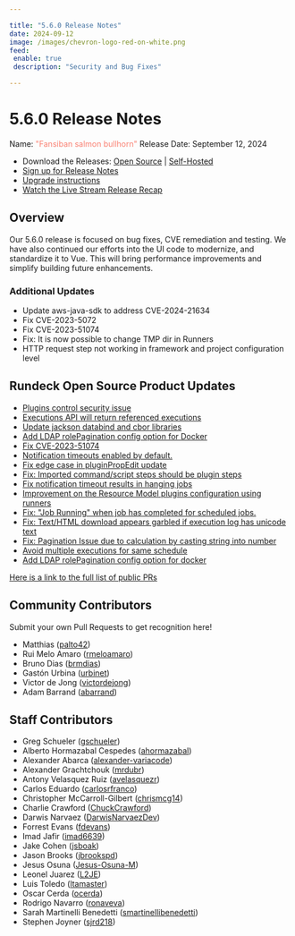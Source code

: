 ```yaml
---

title: "5.6.0 Release Notes"
date: 2024-09-12
image: /images/chevron-logo-red-on-white.png
feed:
 enable: true
 description: "Security and Bug Fixes"

---
```


# 5.6.0 Release Notes

Name: <span style="color: salmon"><span class="glyphicon glyphicon-bullhorn"></span> "Fansiban salmon bullhorn"</span>
Release Date: September 12, 2024

- Download the Releases: [Open Source](https://www.rundeck.com/community-downloads/5.6.0) | [Self-Hosted](https://www.rundeck.com/enterprise-downloads/5.6.0)
- [Sign up for Release Notes](https://www.rundeck.com/release-notes-signup)
- [Upgrade instructions](/upgrading/)
- [Watch the Live Stream Release Recap](https://www.youtube.com/watch?v=AVf0Pwafza0)

<VidStack src="youtube/AVf0Pwafza0"/>

## Overview

Our 5.6.0 release is focused on bug fixes, CVE remediation and testing.  We have also continued our efforts into the UI code to modernize, and standardize it to Vue. This will bring performance improvements and simplify building future enhancements.

### Additional Updates


* Update aws-java-sdk to address CVE-2024-21634
* Fix CVE-2023-5072
* Fix CVE-2023-51074
* Fix: It is now possible to change TMP dir in Runners
* HTTP request step not working in framework and project configuration level


## Rundeck Open Source Product Updates

* [Plugins control security issue](https://github.com/rundeck/rundeck/pull/9343)
* [Executions API will return referenced executions](https://github.com/rundeck/rundeck/pull/9342)
* [Update jackson databind and cbor libraries](https://github.com/rundeck/rundeck/pull/9338)
* [Add LDAP rolePagination config option for Docker](https://github.com/rundeck/rundeck/pull/9332)
* [Fix CVE-2023-51074](https://github.com/rundeck/rundeck/pull/9329)
* [Notification timeouts enabled by default.](https://github.com/rundeck/rundeck/pull/9325)
* [Fix edge case in pluginPropEdit update](https://github.com/rundeck/rundeck/pull/9317)
* [Fix: Imported command/script steps should be plugin steps](https://github.com/rundeck/rundeck/pull/9297)
* [Fix notification timeout results in hanging jobs](https://github.com/rundeck/rundeck/pull/9284)
* [Improvement on the Resource Model plugins configuration using runners](https://github.com/rundeck/rundeck/pull/9276)
* [Fix:  &quot;Job Running&quot; when job has completed for scheduled jobs.](https://github.com/rundeck/rundeck/pull/9273)
* [Fix: Text/HTML download appears garbled if execution log has unicode text](https://github.com/rundeck/rundeck/pull/9272)
* [Fix: Pagination Issue due to calculation by casting string into number](https://github.com/rundeck/rundeck/pull/9271)
* [Avoid multiple executions for same schedule](https://github.com/rundeck/rundeck/pull/9213)
* [Add LDAP rolePagination config option for docker](https://github.com/rundeck/rundeck/pull/8822)


[Here is a link to the full list of public PRs](https://github.com/rundeck/rundeck/pulls?q=is%3Apr+milestone%3A5.6.0+is%3Aclosed)


## Community Contributors

Submit your own Pull Requests to get recognition here!

* Matthias ([palto42](https://github.com/palto42))
* Rui Melo Amaro ([rmeloamaro](https://github.com/rmeloamaro))
* Bruno Dias ([brmdias](https://github.com/brmdias))
* Gastón Urbina ([urbinet](https://github.com/urbinet))
* Victor de Jong ([victordejong](https://github.com/victordejong))
* Adam Barrand ([abarrand](https://github.com/abarrand))


## Staff Contributors

* Greg Schueler ([gschueler](https://github.com/gschueler))
* Alberto Hormazabal Cespedes ([ahormazabal](https://github.com/ahormazabal))
* Alexander Abarca ([alexander-variacode](https://github.com/alexander-variacode))
* Alexander Grachtchouk ([mrdubr](https://github.com/mrdubr))
* Antony Velasquez Ruiz ([avelasquezr](https://github.com/avelasquezr))
* Carlos Eduardo ([carlosrfranco](https://github.com/carlosrfranco))
* Christopher McCarroll-Gilbert ([chrismcg14](https://github.com/chrismcg14))
* Charlie Crawford ([ChuckCrawford](https://github.com/ChuckCrawford))
* Darwis Narvaez ([DarwisNarvaezDev](https://github.com/DarwisNarvaezDev))
* Forrest Evans ([fdevans](https://github.com/fdevans))
* Imad Jafir ([imad6639](https://github.com/imad6639))
* Jake Cohen ([jsboak](https://github.com/jsboak))
* Jason Brooks ([jbrookspd](https://github.com/jbrookspd))
* Jesus Osuna ([Jesus-Osuna-M](https://github.com/Jesus-Osuna-M))
* Leonel Juarez ([L2JE](https://github.com/L2JE))
* Luis Toledo ([ltamaster](https://github.com/ltamaster))
* Oscar Cerda ([ocerda](https://github.com/ocerda))
* Rodrigo Navarro ([ronaveva](https://github.com/ronaveva))
* Sarah Martinelli Benedetti ([smartinellibenedetti](https://github.com/smartinellibenedetti))
* Stephen Joyner ([sjrd218](https://github.com/sjrd218))
